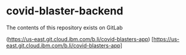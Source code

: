 # covid-blaster-backend

The contents of this repository exists on GitLab


(https://us-east.git.cloud.ibm.com/b.li/covid-blasters-app)  [https://us-east.git.cloud.ibm.com/b.li/covid-blasters-app] 
